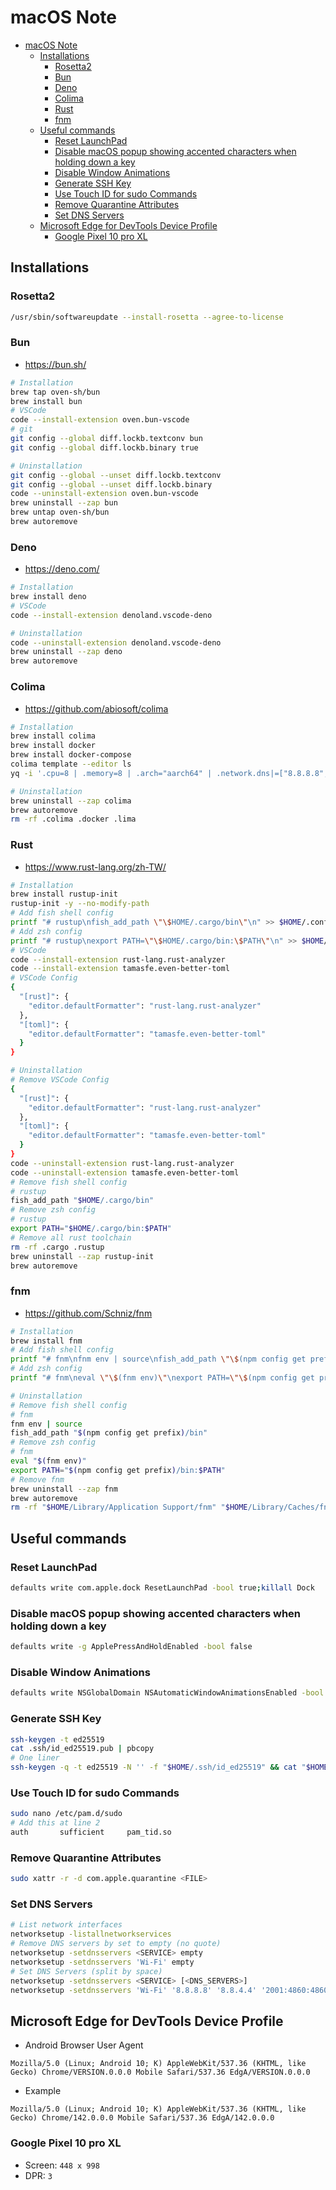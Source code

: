 # macOS Note

- [macOS Note](#macos-note)
  - [Installations](#installations)
    - [Rosetta2](#rosetta2)
    - [Bun](#bun)
    - [Deno](#deno)
    - [Colima](#colima)
    - [Rust](#rust)
    - [fnm](#fnm)
  - [Useful commands](#useful-commands)
    - [Reset LaunchPad](#reset-launchpad)
    - [Disable macOS popup showing accented characters when holding down a key](#disable-macos-popup-showing-accented-characters-when-holding-down-a-key)
    - [Disable Window Animations](#disable-window-animations)
    - [Generate SSH Key](#generate-ssh-key)
    - [Use Touch ID for sudo Commands](#use-touch-id-for-sudo-commands)
    - [Remove Quarantine Attributes](#remove-quarantine-attributes)
    - [Set DNS Servers](#set-dns-servers)
  - [Microsoft Edge for DevTools Device Profile](#microsoft-edge-for-devtools-device-profile)
    - [Google Pixel 10 pro XL](#google-pixel-10-pro-xl)

## Installations

### Rosetta2

```sh
/usr/sbin/softwareupdate --install-rosetta --agree-to-license
```

### Bun

- <https://bun.sh/>

```sh
# Installation
brew tap oven-sh/bun
brew install bun
# VSCode
code --install-extension oven.bun-vscode
# git
git config --global diff.lockb.textconv bun
git config --global diff.lockb.binary true
```

```sh
# Uninstallation
git config --global --unset diff.lockb.textconv
git config --global --unset diff.lockb.binary
code --uninstall-extension oven.bun-vscode
brew uninstall --zap bun
brew untap oven-sh/bun
brew autoremove
```

### Deno

- <https://deno.com/>

```sh
# Installation
brew install deno
# VSCode
code --install-extension denoland.vscode-deno
```

```sh
# Uninstallation
code --uninstall-extension denoland.vscode-deno
brew uninstall --zap deno
brew autoremove
```

### Colima

- <https://github.com/abiosoft/colima>

```sh
# Installation
brew install colima
brew install docker
brew install docker-compose
colima template --editor ls
yq -i '.cpu=8 | .memory=8 | .arch="aarch64" | .network.dns|=["8.8.8.8", "8.8.4.4"] | .vmType="vz" | .rosetta=true | .mountType="virtiofs"' "$HOME/.colima/_templates/default.yaml"
```

```sh
# Uninstallation
brew uninstall --zap colima
brew autoremove
rm -rf .colima .docker .lima
```

### Rust

- <https://www.rust-lang.org/zh-TW/>

```sh
# Installation
brew install rustup-init
rustup-init -y --no-modify-path
# Add fish shell config
printf "# rustup\nfish_add_path \"\$HOME/.cargo/bin\"\n" >> $HOME/.config/fish/config.fish
# Add zsh config
printf "# rustup\nexport PATH=\"\$HOME/.cargo/bin:\$PATH\"\n" >> $HOME/.zshrc
# VSCode
code --install-extension rust-lang.rust-analyzer
code --install-extension tamasfe.even-better-toml
# VSCode Config
{
  "[rust]": {
    "editor.defaultFormatter": "rust-lang.rust-analyzer"
  },
  "[toml]": {
    "editor.defaultFormatter": "tamasfe.even-better-toml"
  }
}
```

```sh
# Uninstallation
# Remove VSCode Config
{
  "[rust]": {
    "editor.defaultFormatter": "rust-lang.rust-analyzer"
  },
  "[toml]": {
    "editor.defaultFormatter": "tamasfe.even-better-toml"
  }
}
code --uninstall-extension rust-lang.rust-analyzer
code --uninstall-extension tamasfe.even-better-toml
# Remove fish shell config
# rustup
fish_add_path "$HOME/.cargo/bin"
# Remove zsh config
# rustup
export PATH="$HOME/.cargo/bin:$PATH"
# Remove all rust toolchain
rm -rf .cargo .rustup
brew uninstall --zap rustup-init
brew autoremove
```

### fnm

- <https://github.com/Schniz/fnm>

```sh
# Installation
brew install fnm
# Add fish shell config
printf "# fnm\nfnm env | source\nfish_add_path \"\$(npm config get prefix)/bin\"\n" >> $HOME/.config/fish/config.fish
# Add zsh config
printf "# fnm\neval \"\$(fnm env)\"\nexport PATH=\"\$(npm config get prefix)/bin:\$PATH\"\n" >> $HOME/.zshrc
```

```sh
# Uninstallation
# Remove fish shell config
# fnm
fnm env | source
fish_add_path "$(npm config get prefix)/bin"
# Remove zsh config
# fnm
eval "$(fnm env)"
export PATH="$(npm config get prefix)/bin:$PATH"
# Remove fnm
brew uninstall --zap fnm
brew autoremove
rm -rf "$HOME/Library/Application Support/fnm" "$HOME/Library/Caches/fnm_multishells"
```

## Useful commands

### Reset LaunchPad

```sh
defaults write com.apple.dock ResetLaunchPad -bool true;killall Dock
```

### Disable macOS popup showing accented characters when holding down a key

```sh
defaults write -g ApplePressAndHoldEnabled -bool false
```

### Disable Window Animations

```sh
defaults write NSGlobalDomain NSAutomaticWindowAnimationsEnabled -bool NO
```

### Generate SSH Key

```sh
ssh-keygen -t ed25519
cat .ssh/id_ed25519.pub | pbcopy
# One liner
ssh-keygen -q -t ed25519 -N '' -f "$HOME/.ssh/id_ed25519" && cat "$HOME/.ssh/id_ed25519.pub"
```

### Use Touch ID for sudo Commands

```sh
sudo nano /etc/pam.d/sudo
# Add this at line 2
auth       sufficient     pam_tid.so
```

### Remove Quarantine Attributes

```sh
sudo xattr -r -d com.apple.quarantine <FILE>
```

### Set DNS Servers

```sh
# List network interfaces
networksetup -listallnetworkservices
# Remove DNS servers by set to empty (no quote)
networksetup -setdnsservers <SERVICE> empty
networksetup -setdnsservers 'Wi-Fi' empty
# Set DNS Servers (split by space)
networksetup -setdnsservers <SERVICE> [<DNS_SERVERS>]
networksetup -setdnsservers 'Wi-Fi' '8.8.8.8' '8.8.4.4' '2001:4860:4860::8888' '2001:4860:4860::8844'
```

## Microsoft Edge for DevTools Device Profile

- Android Browser User Agent

```text
Mozilla/5.0 (Linux; Android 10; K) AppleWebKit/537.36 (KHTML, like Gecko) Chrome/VERSION.0.0.0 Mobile Safari/537.36 EdgA/VERSION.0.0.0
```

- Example

```text
Mozilla/5.0 (Linux; Android 10; K) AppleWebKit/537.36 (KHTML, like Gecko) Chrome/142.0.0.0 Mobile Safari/537.36 EdgA/142.0.0.0
```

### Google Pixel 10 pro XL

- Screen: `448 x 998`
- DPR: `3`
